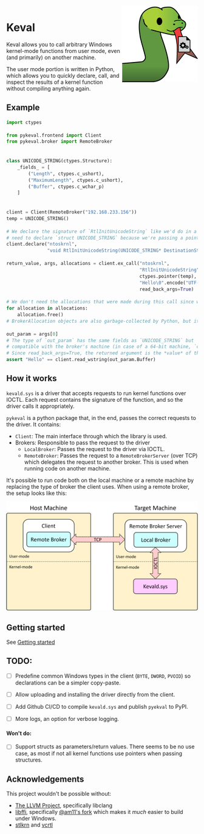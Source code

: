 <img align="right" src=".github/keval-logo-small.png" />

# Keval

Keval allows you to call arbitrary Windows kernel-mode functions from user mode, even (and primarily) on another machine. 

The user mode portion is written in Python, which allows you to quickly declare, call, and inspect the results of a kernel function without compiling anything again.

## Example

```python
import ctypes

from pykeval.frontend import Client
from pykeval.broker import RemoteBroker


class UNICODE_STRING(ctypes.Structure):
    _fields_ = [
        ("Length", ctypes.c_ushort),
        ("MaximumLength", ctypes.c_ushort),
        ("Buffer", ctypes.c_wchar_p)
    ]


client = Client(RemoteBroker("192.168.233.156"))
temp = UNICODE_STRING()

# We declare the signature of `RtlInitUnicodeString` like we'd do in a C header. Note that we don't actually
# need to declare `struct UNICODE_STRING` because we're passing a pointer.
client.declare("ntoskrnl",
               "void RtlInitUnicodeString(UNICODE_STRING* DestinationString, wchar_t* SourceString);")

return_value, args, allocations = client.ex_call("ntoskrnl",
                                                 "RtlInitUnicodeString",
                                                 ctypes.pointer(temp),  # This is an out param
                                                 "Hello\0".encode("UTF-16LE"),
                                                 read_back_args=True)

# We don't need the allocations that were made during this call since we read back the arguments.
for allocation in allocations:
    allocation.free()
# BrokerAllocation objects are also garbage-collected by Python, but it's best not to rely on that.

out_param = args[0]
# The type of `out_param` has the same fields as `UNICODE_STRING` but `Buffer` was converted to a type
# compatible with the broker's machine (in case of a 64-bit machine, `c_uint64`).
# Since read_back_args=True, the returned argument is the *value* of the pointer after the call.
assert "Hello" == client.read_wstring(out_param.Buffer)

```

## How it works

`kevald.sys` is a driver that accepts requests to run kernel functions over IOCTL. Each request contains the signature of the function, and so the driver calls it appropriately.

`pykeval` is a python package that, in the end, passes the correct requests to the driver. It contains:

* `Client`: The main interface through which the library is used.
* Brokers: Responsible to pass the request to the driver
  * `LocalBroker`: Passes the request to the driver via IOCTL.
  * `RemoteBroker`: Passes the request to a `RemoteBrokerServer` (over TCP) which delegates the request to another broker. This is used when running code on another machine.

It's possible to run code both on the local machine or a remote machine by replacing the type of broker the client uses. When using a remote broker, the setup looks like this:

![Diagram](.github/remote-setup.png)

## Getting started

See [Getting started](docs/getting_started.md)

## TODO:

- [ ] Predefine common Windows types in the client (`BYTE`, `DWORD`, `PVOID`) so declarations can be a simpler copy-paste.

- [ ] Allow uploading and installing the driver directly from the client.

- [ ] Add Github CI/CD to compile `kevald.sys` and publish `pyekval` to PyPI.

- [ ] More logs, an option for verbose logging.

#### Won't do:

- [ ] Support structs as parameters/return values. There seems to be no use case, as most if not all kernel functions use pointers when passing structures.

## Acknowledgements

This project wouldn't be possible without:

* [The LLVM Project](https://github.com/llvm/llvm-project), specifically libclang
* [libffi](https://github.com/libffi/libffi), specifically [@am11's fork](https://github.com/am11/libffi) which makes it _much_ easier to build under Windows.
* [stlkrn](https://github.com/jxy-s/stlkrn) and [vcrtl](https://github.com/avakar/vcrtl)

